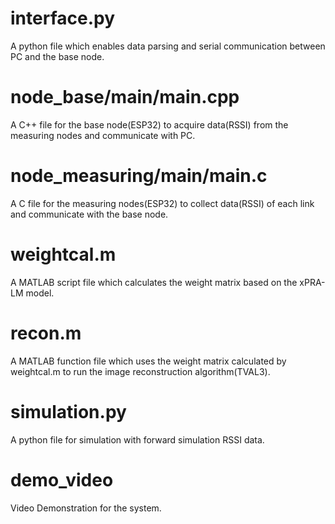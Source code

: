 # interface.py
A python file which enables data parsing and serial communication between PC and the base node.
# node_base/main/main.cpp
A C++ file for the base node(ESP32) to acquire data(RSSI) from the measuring nodes and communicate with PC.
# node_measuring/main/main.c
A C file for the measuring nodes(ESP32) to collect data(RSSI) of each link and communicate with the base node.
# weightcal.m
A MATLAB script file which calculates the weight matrix based on the xPRA-LM model.
# recon.m
A MATLAB function file which uses the weight matrix calculated by weightcal.m to run the image reconstruction algorithm(TVAL3).
# simulation.py
A python file for simulation with forward simulation RSSI data.
# demo_video
Video Demonstration for the system.
